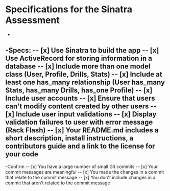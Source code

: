 # Specifications for the Sinatra Assessment
 -
 -Specs:
 -- [x] Use Sinatra to build the app
 -- [x] Use ActiveRecord for storing information in a database
 -- [x] Include more than one model class (User, Profile, Drills, Stats)
 -- [x] Include at least one has_many relationship (User has_many Stats, has_many Drills, has_one Profile)
 -- [x] Include user accounts
 -- [x] Ensure that users can't modify content created by other users
 -- [x] Include user input validations
 -- [x] Display validation failures to user with error message (Rack Flash)
 -- [x] Your README.md includes a short description, install instructions, a contributors guide and a link to the license for your code
 -
 -Confirm
 -- [x] You have a large number of small Git commits
 -- [x] Your commit messages are meaningful
 -- [x] You made the changes in a commit that relate to the commit message
 -- [x] You don't include changes in a commit that aren't related to the commit message

